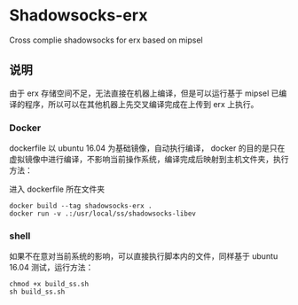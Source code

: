 # Shadowsocks-erx

Cross complie shadowsocks for erx based on mipsel

## 说明

由于 erx 存储空间不足，无法直接在机器上编译，但是可以运行基于 mipsel 已编译的程序，所以可以在其他机器上先交叉编译完成在上传到 erx 上执行。

### Docker

dockerfile 以 ubuntu 16.04 为基础镜像，自动执行编译， docker 的目的是只在虚拟镜像中进行编译，不影响当前操作系统，编译完成后映射到主机文件夹，执行方法：

进入 dockerfile 所在文件夹

```
docker build --tag shadowsocks-erx .
docker run -v .:/usr/local/ss/shadowsocks-libev
```


### shell

如果不在意对当前系统的影响，可以直接执行脚本内的文件，同样基于 ubuntu 16.04 测试，运行方法：

```
chmod +x build_ss.sh
sh build_ss.sh
```
